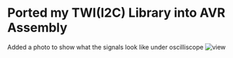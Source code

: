 # Ported my TWI(I2C) Library into AVR Assembly

Added a photo to show what the signals look like under oscilliscope
![view]("https://github.com/lukeymoo/asm_twi/blob/master/signal_analysis.bmp")
